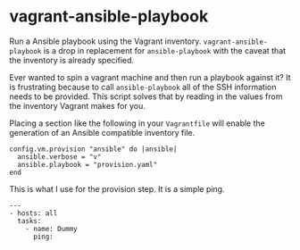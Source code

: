 vagrant-ansible-playbook
========================

Run a Ansible playbook using the Vagrant inventory. `vagrant-ansible-playbook` is a drop in replacement for `ansible-playbook`
with the caveat that the inventory is already specified.

Ever wanted to spin a vagrant machine and then run a playbook against it? It is frustrating because to call `ansible-playbook`
all of the SSH information needs to be provided. This script solves that by reading in the values from the inventory Vagrant
makes for you.

Placing a section like the following in your `Vagrantfile` will enable the
generation of an Ansible compatible inventory file.

    config.vm.provision "ansible" do |ansible|
      ansible.verbose = "v"
      ansible.playbook = "provision.yaml"
    end

This is what I use for the provision step. It is a simple ping.

    ---
    - hosts: all
      tasks:
        - name: Dummy
          ping:

